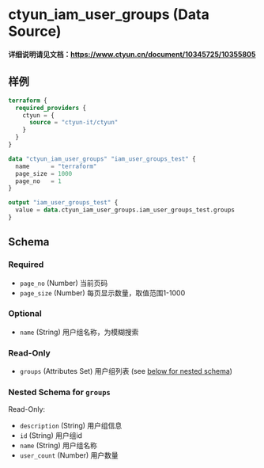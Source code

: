 # ctyun_iam_user_groups (Data Source)
**详细说明请见文档：https://www.ctyun.cn/document/10345725/10355805**



## 样例

```terraform
terraform {
  required_providers {
    ctyun = {
      source = "ctyun-it/ctyun"
    }
  }
}

data "ctyun_iam_user_groups" "iam_user_groups_test" {
  name      = "terraform"
  page_size = 1000
  page_no   = 1
}

output "iam_user_groups_test" {
  value = data.ctyun_iam_user_groups.iam_user_groups_test.groups
}
```

<!-- schema generated by tfplugindocs -->
## Schema

### Required

- `page_no` (Number) 当前页码
- `page_size` (Number) 每页显示数量，取值范围1-1000

### Optional

- `name` (String) 用户组名称，为模糊搜索

### Read-Only

- `groups` (Attributes Set) 用户组列表 (see [below for nested schema](#nestedatt--groups))

<a id="nestedatt--groups"></a>
### Nested Schema for `groups`

Read-Only:

- `description` (String) 用户组信息
- `id` (String) 用户组id
- `name` (String) 用户组名称
- `user_count` (Number) 用户数量